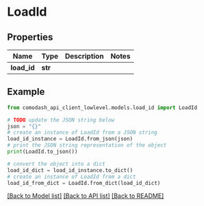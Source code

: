 # LoadId


## Properties

Name | Type | Description | Notes
------------ | ------------- | ------------- | -------------
**load_id** | **str** |  | 

## Example

```python
from comodash_api_client_lowlevel.models.load_id import LoadId

# TODO update the JSON string below
json = "{}"
# create an instance of LoadId from a JSON string
load_id_instance = LoadId.from_json(json)
# print the JSON string representation of the object
print(LoadId.to_json())

# convert the object into a dict
load_id_dict = load_id_instance.to_dict()
# create an instance of LoadId from a dict
load_id_from_dict = LoadId.from_dict(load_id_dict)
```
[[Back to Model list]](../README.md#documentation-for-models) [[Back to API list]](../README.md#documentation-for-api-endpoints) [[Back to README]](../README.md)


